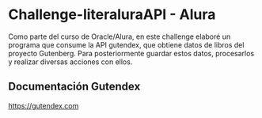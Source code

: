 # Challenge-literaluraAPI - Alura
Como parte del curso de Oracle/Alura, en este challenge elaboré un programa que consume la API gutendex, que obtiene datos de libros del proyecto Gutenberg.
Para posteriormente guardar estos datos, procesarlos y realizar diversas acciones con ellos.

## Documentación Gutendex
https://gutendex.com
